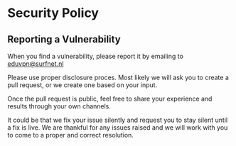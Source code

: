 # Security Policy

## Reporting a Vulnerability

When you find a vulnerability, please report it by emailing to eduvpn@surfnet.nl

Please use proper disclosure proces. Most likely we will ask you to create a pull request, or we create one based on your input.

Once the pull request is public, feel free to share your experience and results through your own channels.

It could be that we fix your issue silently and request you to stay silent until a fix is live. We are thankful for any issues raised and we will work with you to come to a proper and correct resolution.
